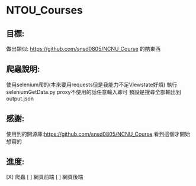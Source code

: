 # NTOU_Courses
## 目標:
做出類似: https://github.com/snsd0805/NCNU_Course 的酷東西

## 爬蟲說明:
使用selenium爬的(本來要用requests但是我能力不足Viewstate好煩) 
執行seleniumGetData.py 
proxy不使用的話任意輸入即可
預設是搜尋全部輸出到 output.json 


## 感謝:
使用到的開源庫:https://github.com/snsd0805/NCNU_Course 
看到這個才開始想寫的 

## 進度: 
 [X] 爬蟲
 [ ] 網頁前端
 [ ] 網頁後端
